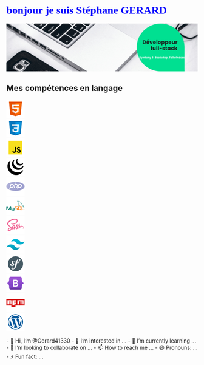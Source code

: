 # <span style="color:blue; font-family:verdana;">bonjour je suis Stéphane GERARD</span>
<img src="https://github.com/Gerard41330/Stephane-GERARD/blob/main/Developpeur-full-stack.png">


## Mes compétences en langage 
<p float="left"> <img src="https://github.com/Gerard41330/Stephane-GERARD/blob/main/icons8-html5-48.png"><br><img src="https://github.com/Gerard41330/Stephane-GERARD/blob/main/icons8-css3-48.png"><br><img src="https://github.com/Gerard41330/Stephane-GERARD/blob/main/icons8-js-48.png"><br><img src="https://github.com/Gerard41330/Stephane-GERARD/blob/main/icons8-jquery-48.png"><br><img src="https://github.com/Gerard41330/Stephane-GERARD/blob/main/icons8-php-48.png"><br><img src="https://github.com/Gerard41330/Stephane-GERARD/blob/main/icons8-mysql-48.png"><br><img src="https://github.com/Gerard41330/Stephane-GERARD/blob/main/icons8-toupet-48.png"><br><img src="https://github.com/Gerard41330/Stephane-GERARD/blob/main/icons8-tailwind-css-48.png"><br><img src="https://github.com/Gerard41330/Stephane-GERARD/blob/main/icons8-symfony-48 (1).png"><br><img src="https://github.com/Gerard41330/Stephane-GERARD/blob/main/icons8-bootstrap-48.png"><br><img src="https://github.com/Gerard41330/Stephane-GERARD/blob/main/icons8-npm-48.png"><br><img src="https://github.com/Gerard41330/Stephane-GERARD/blob/main/icons8-wordpress-48.png"></p>
- 👋 Hi, I’m @Gerard41330
- 👀 I’m interested in ...
- 🌱 I’m currently learning ...
- 💞️ I’m looking to collaborate on ...
- 📫 How to reach me ...
- 😄 Pronouns: ...
- ⚡ Fun fact: ...

<!---
Gerard41330/Gerard41330 is a ✨ special ✨ repository because its `README.md` (this file) appears on your GitHub profile.
You can click the Preview link to take a look at your changes.
--->
